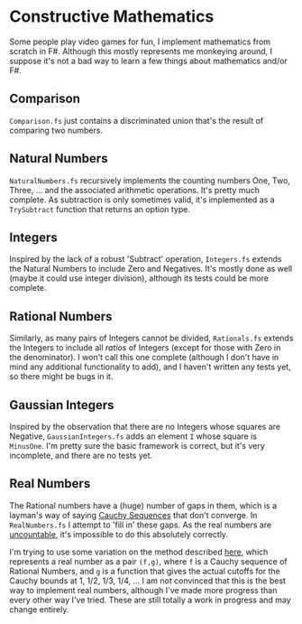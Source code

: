 # Constructive Mathematics

Some people play video games for fun, I implement mathematics from scratch in F#.  Although this mostly represents me monkeying around, I suppose it's not a bad way to learn a few things about mathematics and/or F#.

## Comparison

`Comparison.fs` just contains a discriminated union that's the result of comparing two numbers.

## Natural Numbers

`NaturalNumbers.fs` recursively implements the counting numbers One, Two, Three, ...  and the associated arithmetic operations.  It's pretty much complete.  As subtraction is only sometimes valid, it's implemented as a `TrySubtract` function that returns an option type.

## Integers

Inspired by the lack of a robust 'Subtract' operation, `Integers.fs` extends the Natural Numbers to include Zero and Negatives.  It's mostly done as well (maybe it could use integer division), although its tests could be more complete.

## Rational Numbers

Similarly, as many pairs of Integers cannot be divided, `Rationals.fs` extends the Integers to include all *ratios* of Integers (except for those with Zero in the denominator).  I won't call this one complete (although I don't have in mind any additional functionality to add), and I haven't written any tests yet, so there might be bugs in it.

## Gaussian Integers

Inspired by the observation that there are no Integers whose squares are Negative, `GaussianIntegers.fs` adds an element `I` whose square is `MinusOne`.  I'm pretty sure the basic framework is correct, but it's very incomplete, and there are no tests yet.

## Real Numbers

The Rational numbers have a (huge) number of gaps in them, which is a layman's way of saying [Cauchy Sequences](http://en.wikipedia.org/wiki/Cauchy_sequence) that don't converge.  In `RealNumbers.fs` I attempt to 'fill in' these gaps.  As the real numbers are [uncountable](http://www.proofwiki.org/wiki/Real_Numbers_are_Uncountable), it's impossible to do this absolutely correctly. 

I'm trying to use some variation on the method described [here](http://en.wikipedia.org/wiki/Constructivism_%28mathematics%29#Example_from_real_analysis), which represents a real number as a pair `(f,g)`, where `f` is a Cauchy sequence of Rational Numbers, and `g` is a function that gives the actual cutoffs for the Cauchy bounds at 1, 1/2, 1/3, 1/4, ...  I am not convinced that this is the best way to implement real numbers, although I've made more progress than every other way I've tried.  These are still totally a work in progress and may change entirely.